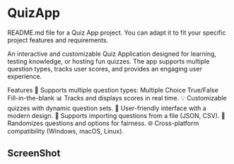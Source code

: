 # QuizApp

README.md file for a Quiz App project. You can adapt it to fit your specific project features and requirements.

An interactive and customizable Quiz Application designed for learning, testing knowledge, or hosting fun quizzes. The app supports multiple question types, tracks user scores, and provides an engaging user experience.

Features
📝 Supports multiple question types:
Multiple Choice
True/False
Fill-in-the-blank
📊 Tracks and displays scores in real time.
💡 Customizable quizzes with dynamic question sets.
🎨 User-friendly interface with a modern design.
📂 Supports importing questions from a file (JSON, CSV).
🔄 Randomizes questions and options for fairness.
🌐 Cross-platform compatibility (Windows, macOS, Linux).

## ScreenShot
